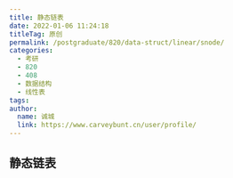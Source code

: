 ```yaml
---
title: 静态链表
date: 2022-01-06 11:24:18
titleTag: 原创
permalink: /postgraduate/820/data-struct/linear/snode/
categories: 
  - 考研
  - 820
  - 408
  - 数据结构
  - 线性表
tags: 
author: 
  name: 诚城
  link: https://www.carveybunt.cn/user/profile/
---
```


## 静态链表